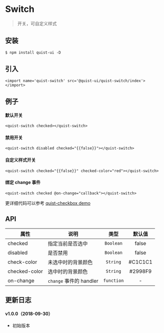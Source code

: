 # Switch

> 开关，可自定义样式


## 安装

```js{4}
$ npm install quist-ui -D
```

## 引入
```js{4}
<import name='quist-switch' src='@quist-ui/quist-switch/index'></import>
```

## 例子

#### 默认开关

```js{4}
<quist-switch checked></quist-switch>
```

#### 禁用开关

```js{4}
<quist-switch disabled checked="{{false}}"></quist-switch>
```

#### 自定义样式开关

```js{4}
<quist-switch checked="{{false}}" checked-color="red"></quist-switch>
```

#### 绑定 change 事件

```js{4}
<quist-switch checked @on-change="callback"></quist-switch>
```

更详细代码可以参考 [quist-checkbox demo](https://github.com/JDsecretFE/quist-ui/tree/master/src/Switch/index.ux)

## API 

| 属性 | 说明 | 类型 | 默认值 |
|-------------|------------|:--------:|:-----:|
| checked | 指定当前是否选中 | `Boolean` | false |
| disabled | 是否禁用	 | `Boolean` | false |
| check-color | 未选中时的背景颜色 | `String` | #C1C1C1 |
| checked-color | 选中时的背景颜色 | `String` | #2998F9 |
| on-change | `change` 事件的 handler | `function` | - |


## 更新日志

#### v1.0.0（2018-09-30）
* 初始版本
